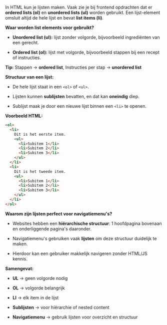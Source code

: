 

In HTML kun je lijsten maken. Vaak zie je bij frontend opdrachten dat er **ordered lists (ol)** en **unordered lists (ul)** worden gebruikt. Een lijst-element omsluit altijd de hele lijst en bevat **list items (li)**.

**Waar worden list elements voor gebruikt?**

- **Unordered list (ul):** lijst zonder volgorde, bijvoorbeeld ingrediënten van een gerecht.
    
- **Ordered list (ol):** lijst met volgorde, bijvoorbeeld stappen bij een recept of instructies.
    

**Tip:** Stappen → **ordered list**, Instructies per stap → **unordered list**

**Structuur van een lijst:**

- De hele lijst staat in een `<ol>` of `<ul>`.
    
- Lijsten kunnen **sublijsten** bevatten, en dat kan **oneindig** diep.
    
- Sublijst maak je door een nieuwe lijst binnen een `<li>` te openen.
    

**Voorbeeld HTML:**

```html
<ol>
  <li>
    Dit is het eerste item.
    <ul>
      <li>Subitem 1</li>
      <li>Subitem 2</li>
      <li>Subitem 3</li>
    </ul>
  </li>
  <li>
    Dit is het tweede item.
    <ul>
      <li>Subitem 1</li>
      <li>Subitem 2</li>
      <li>Subitem 3</li>
    </ul>
  </li>
</ol>
```

**Waarom zijn lijsten perfect voor navigatiemenu's?**

- Websites hebben een **hiërarchische structuur**: 1 hoofdpagina bovenaan en onderliggende pagina's daaronder.
    
- Navigatiemenu's gebruiken vaak **lijsten** om deze structuur duidelijk te maken.
    
- Hierdoor kan een gebruiker makkelijk navigeren zonder HTML/JS kennis.
    

**Samengevat:**

- **UL** → geen volgorde nodig
    
- **OL** → volgorde belangrijk
    
- **LI** → elk item in de lijst
    
- **Sublijsten** → voor hiërarchie of nested content
    
- **Navigatiemenu** → gebruik lijsten voor overzicht en structuur